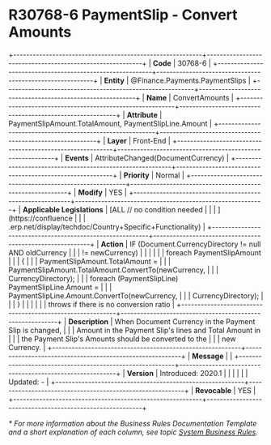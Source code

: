 ﻿---
erp.type: front-end-business-rule
erp.entity: Finance.Payments.PaymentSlips
---

# R30768-6 PaymentSlip - Convert Amounts
+----------------------------------------------------------+----------------------------------------------------------+
| **Code**                                                 | 30768-6                                                  |
+----------------------------------------------------------+----------------------------------------------------------+
| **Entity**                                               | @Finance.Payments.PaymentSlips                           |
+----------------------------------------------------------+----------------------------------------------------------+
| **Name**                                                 | ConvertAmounts                                           |
+----------------------------------------------------------+----------------------------------------------------------+
| **Attribute**                                            | PaymentSlipAmount.TotalAmount, PaymentSlipLine.Amount    |
+----------------------------------------------------------+----------------------------------------------------------+
| **Layer**                                                | Front-End                                                |
+----------------------------------------------------------+----------------------------------------------------------+
| **Events**                                               | AttributeChanged(DocumentCurrency)                       |
+----------------------------------------------------------+----------------------------------------------------------+
| **Priority**                                             | Normal                                                   |
+----------------------------------------------------------+----------------------------------------------------------+
| **Modify**                                               | YES                                                      |
+----------------------------------------------------------+----------------------------------------------------------+
| **Applicable Legislations**                              | [ALL // no condition needed                              |
|                                                          | ](https://confluence                                     |
|                                                          | .erp.net/display/techdoc/Country+Specific+Functionality) |
+----------------------------------------------------------+----------------------------------------------------------+
| **Action**                                               | IF (Document.CurrencyDirectory != null AND oldCurrency   |
|                                                          | != newCurrency)                                          |
|                                                          |                                                          |
|                                                          | foreach PaymentSlipAmount                                |
|                                                          | {                                                        |
|                                                          | PaymentSlipAmount.TotalAmount =                          |
|                                                          | PaymentSlipAmount.TotalAmount.ConvertTo(newCurrency,     |
|                                                          | CurrencyDirectory);                                      |
|                                                          | foreach (PaymentSlipLine) PaymentSlipLine.Amount =       |
|                                                          | PaymentSlipLine.Amount.ConvertTo(newCurrency,            |
|                                                          | CurrencyDirectory);                                      |
|                                                          | }                                                        |
|                                                          |                                                          |
|                                                          | throws if there is no conversion ratio                   |
+----------------------------------------------------------+----------------------------------------------------------+
| **Description**                                          | When Document Currency in the Payment Slip is changed,   |
|                                                          | Amount in the Payment Slip\'s lines and Total Amount in  |
|                                                          | the Payment Slip\'s Amounts should be converted to the   |
|                                                          | new Currency.                                            |
+----------------------------------------------------------+----------------------------------------------------------+
| **Message**                                              |                                                          |
+----------------------------------------------------------+----------------------------------------------------------+
| **Version**                                              | Introduced: 2020.1                                       |
|                                                          |                                                          |
|                                                          | Updated: -                                               |
+----------------------------------------------------------+----------------------------------------------------------+
| **Revocable**                                            | YES                                                      |
+----------------------------------------------------------+----------------------------------------------------------+

*\* For more information about the Business Rules Documentation Template and a short explanation of each column, see
topic [System Business Rules](../templates/template-description-system-business-rules.md).*
